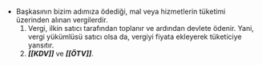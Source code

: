 - Başkasının bizim adımıza ödediği, mal veya hizmetlerin tüketimi üzerinden alınan vergilerdir.
    1. Vergi, ilkin satıcı tarafından toplanır ve ardından devlete ödenir. Yani, vergi yükümlüsü satıcı olsa da, vergiyi fiyata ekleyerek tüketiciye yansıtır.
    2. ***[[KDV]]*** ve ***[[ÖTV]]***.